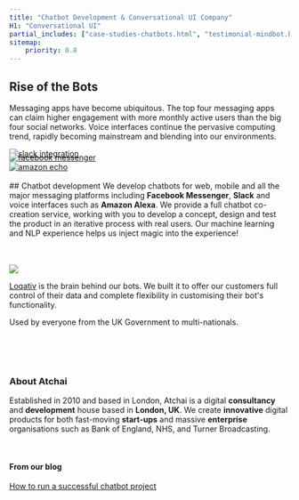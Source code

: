 ```yaml
---
title: "Chatbot Development & Conversational UI Company"
H1: "Conversational UI"
partial_includes: ["case-studies-chatbots.html", "testimonial-mindbot.html"]
sitemap:
    priority: 0.8
---
```


## Rise of the Bots
Messaging apps have become ubiquitous.  The top four messaging apps can claim higher engagement with more monthly active users than the big four social networks.  Voice interfaces continue the pervasive computing trend, rapidly becoming mainstream and blending into our environments.  

<div class="container-fluid img-form">
    <div class="row intro-logo-container">
        <div class="col-md-3 intro-logo"><a href="https://slack.com/"><img src="/img/slack-black.svg" alt="slack integration"></a></div>
        <div class="col-md-2 circle intro-logo"><a href="https://en-gb.messenger.com/"><img src="/img/facebook-messenger-black.svg" alt="facebook messenger" style="margin-top:-10px"></a></div>
        <div class="col-md-4 intro-logo"><a href="https://en.wikipedia.org/wiki/Amazon_Echo"><img src="/img/amazon-echo-black.svg" alt="amazon echo"></a></div>
    </div>
</div>

<br>
## Chatbot development
We develop chatbots for web, mobile and all the major messaging platforms including <strong>Facebook Messenger</strong>, <strong>Slack</strong> and voice interfaces such as <strong>Amazon Alexa</strong>.  We provide a full chatbot co-creation service, working with you to develop a concept, design and test the product in an iterative process with real users.  Our machine learning and NLP experience helps us inject magic into the experience!


<br>
<br>
<br>


<a href="/we-develop/loqativ"><img src="/img/loqativ-logo.svg" style="max-width:50%"></a>

<a href="/we-develop/loqativ">Loqativ</a> is the brain behind our bots.  We built it to offer our customers full control of their data and complete flexibility in customising their bot's functionality.</p>

Used by everyone from the UK Government to multi-nationals.

<br>
<br>
<br>

### About Atchai
Established in 2010 and based in London, Atchai is a digital <strong>consultancy</strong> and <strong>development</strong> house based in <strong>London, UK</strong>. We create <strong>innovative</strong> digital products for both fast-moving <strong>start-ups</strong> and massive <strong>enterprise</strong> organisations such as Bank of England, NHS, and Turner Broadcasting.

<br>

#### From our blog

<span class="single-post-link">[How to run a successful chatbot project](/blog/2016-09-02-successful-chatbot-project)</span><br>
